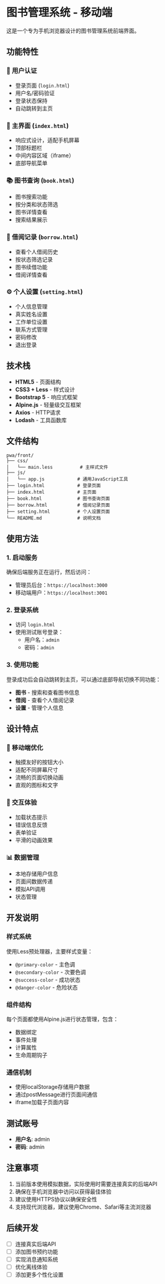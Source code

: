 # 图书管理系统 - 移动端

这是一个专为手机浏览器设计的图书管理系统前端界面。

## 功能特性

### 🔐 用户认证
- 登录页面 (`login.html`)
- 用户名/密码验证
- 登录状态保持
- 自动跳转到主页

### 📱 主界面 (`index.html`)
- 响应式设计，适配手机屏幕
- 顶部标题栏
- 中间内容区域（iframe）
- 底部导航菜单

### 📚 图书查询 (`book.html`)
- 图书搜索功能
- 按分类和状态筛选
- 图书详情查看
- 搜索结果展示

### 📖 借阅记录 (`borrow.html`)
- 查看个人借阅历史
- 按状态筛选记录
- 图书续借功能
- 借阅详情查看

### ⚙️ 个人设置 (`setting.html`)
- 个人信息管理
- 真实姓名设置
- 工作单位设置
- 联系方式管理
- 密码修改
- 退出登录

## 技术栈

- **HTML5** - 页面结构
- **CSS3 + Less** - 样式设计
- **Bootstrap 5** - 响应式框架
- **Alpine.js** - 轻量级交互框架
- **Axios** - HTTP请求
- **Lodash** - 工具函数库

## 文件结构

```
pwa/front/
├── css/
│   └── main.less          # 主样式文件
├── js/
│   └── app.js            # 通用JavaScript工具
├── login.html            # 登录页面
├── index.html            # 主页面
├── book.html             # 图书查询页面
├── borrow.html           # 借阅记录页面
├── setting.html          # 个人设置页面
└── README.md             # 说明文档
```

## 使用方法

### 1. 启动服务
确保后端服务正在运行，然后访问：
- 管理员后台：`https://localhost:3000`
- 移动端用户：`https://localhost:3001`

### 2. 登录系统
- 访问 `login.html`
- 使用测试账号登录：
  - 用户名：`admin`
  - 密码：`admin`

### 3. 使用功能
登录成功后会自动跳转到主页，可以通过底部导航切换不同功能：

- **图书** - 搜索和查看图书信息
- **借阅** - 查看个人借阅记录
- **设置** - 管理个人信息

## 设计特点

### 🎨 移动端优化
- 触摸友好的按钮大小
- 适配不同屏幕尺寸
- 流畅的页面切换动画
- 直观的图标和文字

### 🔄 交互体验
- 加载状态提示
- 错误信息反馈
- 表单验证
- 平滑的动画效果

### 📊 数据管理
- 本地存储用户信息
- 页面间数据传递
- 模拟API调用
- 状态管理

## 开发说明

### 样式系统
使用Less预处理器，主要样式变量：
- `@primary-color` - 主色调
- `@secondary-color` - 次要色调
- `@success-color` - 成功状态
- `@danger-color` - 危险状态

### 组件结构
每个页面都使用Alpine.js进行状态管理，包含：
- 数据绑定
- 事件处理
- 计算属性
- 生命周期钩子

### 通信机制
- 使用localStorage存储用户数据
- 通过postMessage进行页面间通信
- iframe加载子页面内容

## 测试账号

- **用户名**: admin
- **密码**: admin

## 注意事项

1. 当前版本使用模拟数据，实际使用时需要连接真实的后端API
2. 确保在手机浏览器中访问以获得最佳体验
3. 建议使用HTTPS协议以确保安全性
4. 支持现代浏览器，建议使用Chrome、Safari等主流浏览器

## 后续开发

- [ ] 连接真实后端API
- [ ] 添加图书预约功能
- [ ] 实现消息通知系统
- [ ] 优化离线体验
- [ ] 添加更多个性化设置 